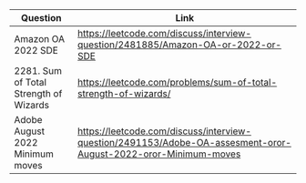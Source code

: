 | Question                       |  Link                                                           |
| ------------------------------ | --------------------------------------------------------------  |                                                       
| Amazon OA 2022 SDE             | https://leetcode.com/discuss/interview-question/2481885/Amazon-OA-or-2022-or-SDE |
| 2281. Sum of Total Strength of Wizards | https://leetcode.com/problems/sum-of-total-strength-of-wizards/ |
| Adobe August 2022 Minimum moves| https://leetcode.com/discuss/interview-question/2491153/Adobe-OA-assesment-oror-August-2022-oror-Minimum-moves |

